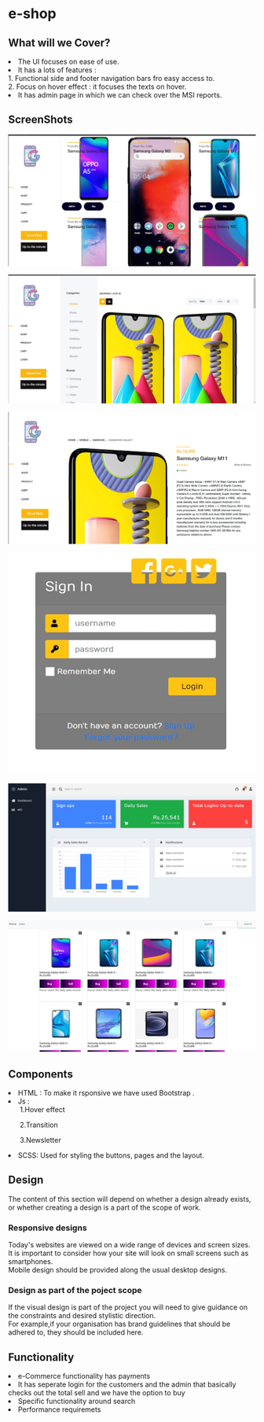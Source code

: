 # e-shop
## What will we Cover?
<li>The UI focuses on ease of use.</li>
<li>It has a lots of features :</br>
    1. Functional side and footer navigation bars fro easy access to.</br>
    2. Focus on hover effect : it focuses the texts on hover.</li>
 <li>It has admin page in which we can check over the MSI reports.</li>


## ScreenShots

![alt text](home.jpg)

![alt text](shop.jpg)

![alt text](product.jpg)

![alt text](login.jpg)

![alt text](admin.jpg)

![alt text](sell.jpg)

## Components
<li>HTML : To make it rsponsive we have used Bootstrap .</li>
<li> Js : <ul> 1.Hover effect</ul> 
          <ul> 2.Transition </ul>
          <ul> 3.Newsletter </ul></li>
<li>SCSS: Used for styling the buttons, pages and the layout.</li> 

## Design
The content of this section will depend on whether a design already exists, or whether creating a design is a part of the scope of work.
<h3>Responsive designs</h3>
Today's websites are viewed on a wide range of devices and screen sizes. It is important to consider how your site will look on small screens such as smartphones.</br>
Mobile design should be provided along the usual desktop designs.
<h3>Design as part of the poject scope</h3>
If the visual design is part of the project you will need to give guidance on the constraints and desired stylistic direction.</br>
For example,if your organisation has brand guidelines that should be adhered to, they should be included here.</br>

## Functionality
<li>e-Commerce functionality has payments</li>
<li> It has seperate login for the customers and the admin that basically checks out the total sell and we have the option to buy</li>
<li>Specific functionality around search</li>
<li>Performance requiremets</li>
